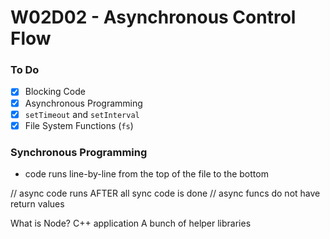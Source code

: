 # W02D02 - Asynchronous Control Flow

### To Do
* [x] Blocking Code
* [x] Asynchronous Programming
* [x] `setTimeout` and `setInterval`
* [x] File System Functions (`fs`)

### Synchronous Programming
* code runs line-by-line from the top of the file to the bottom

// async code runs AFTER all sync code is done
// async funcs do not have return values

What is Node?
C++ application
A bunch of helper libraries

















